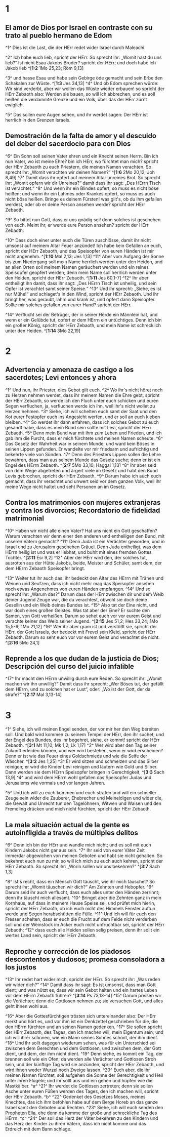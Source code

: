 # 1
## El amor de Dios por Israel en contraste con su trato al pueblo hermano de Edom
^1^ Dies ist die Last, die der HErr redet wider Israel durch Maleachi. 

^2^ Ich habe euch lieb, spricht der HErr. So sprecht ihr: „Womit hast du uns lieb?“ Ist nicht Esau Jakobs Bruder? spricht der HErr; und doch habe ich Jakob lieb ^[**1:2** 1Mo 25,23; Röm 9,13] 


^3^ und hasse Esau und habe sein Gebirge öde gemacht und sein Erbe den Schakalen zur Wüste. ^[**1:3** Jes 34,13] ^4^ Und ob Edom sprechen würde: Wir sind verderbt, aber wir wollen das Wüste wieder erbauen! so spricht der HErr Zebaoth also: Werden sie bauen, so will ich abbrechen, und es soll heißen die verdammte Grenze und ein Volk, über das der HErr zürnt ewiglich. 


^5^ Das sollen eure Augen sehen, und ihr werdet sagen: Der HErr ist herrlich in den Grenzen Israels. 

## Demostración de la falta de amor y el descuido del deber del sacerdocio para con Dios
^6^ Ein Sohn soll seinen Vater ehren und ein Knecht seinen Herrn. Bin ich nun Vater, wo ist meine Ehre? bin ich HErr, wo fürchtet man mich? spricht der HErr Zebaoth zu euch Priestern, die meinen Namen verachten. So sprecht ihr: „Womit verachten wir deinen Namen?“ ^[**1:6** 2Mo 20,12; Joh 8,49] ^7^ Damit dass ihr opfert auf meinem Altar unreines Brot. So sprecht ihr: „Womit opfern wir dir Unreines?“ damit dass ihr sagt: „Des HErrn Tisch ist verachtet.“ ^8^ Und wenn ihr ein Blindes opfert, so muss es nicht böse heißen; und wenn ihr ein Lahmes oder Krankes opfert, so muss es auch nicht böse heißen. Bringe es deinem Fürsten! was gilt's, ob du ihm gefallen werdest, oder ob er deine Person ansehen werde? spricht der HErr Zebaoth. 


^9^ So bittet nun Gott, dass er uns gnädig sei! denn solches ist geschehen von euch. Meint ihr, er werde eure Person ansehen? spricht der HErr Zebaoth. 

^10^ Dass doch einer unter euch die Türen zuschlösse, damit ihr nicht umsonst auf meinem Altar Feuer anzündet! Ich habe kein Gefallen an euch, spricht der HErr Zebaoth, und das Speisopfer von euren Händen ist mir nicht angenehm. ^[**1:10** Mal 2,13; Jes 1,13] ^11^ Aber vom Aufgang der Sonne bis zum Niedergang soll mein Name herrlich werden unter den Heiden, und an allen Orten soll meinem Namen geräuchert werden und ein reines Speisopfer geopfert werden; denn mein Name soll herrlich werden unter den Heiden, spricht der HErr Zebaoth. ^[**1:11** Jes 60,1-7] ^12^ Ihr aber entheiligt ihn damit, dass ihr sagt: „Des HErrn Tisch ist unheilig, und sein Opfer ist verachtet samt seiner Speise.“ ^13^ Und ihr sprecht: „Siehe, es ist nur Mühe!“ und schlaget's in den Wind, spricht der HErr Zebaoth. Und ihr bringt her, was geraubt, lahm und krank ist, und opfert dann Speisopfer. Sollte mir solches gefallen von eurer Hand? spricht der HErr. 
 

^14^ Verflucht sei der Betrüger, der in seiner Herde ein Männlein hat, und wenn er ein Gelübde tut, opfert er dem HErrn ein untüchtiges. Denn ich bin ein großer König, spricht der HErr Zebaoth, und mein Name ist schrecklich unter den Heiden. ^[**1:14** 3Mo 22,19] 


# 2
## Advertencia y amenaza de castigo a los sacerdotes; Levi entonces y ahora
^1^ Und nun, ihr Priester, dies Gebot gilt euch. ^2^ Wo ihr's nicht höret noch zu Herzen nehmen werdet, dass ihr meinem Namen die Ehre gebt, spricht der HErr Zebaoth, so werde ich den Fluch unter euch schicken und euren Segen verfluchen, ja, verfluchen werde ich ihn, weil ihr's nicht wollet zu Herzen nehmen. ^3^ Siehe, ich will schelten euch samt der Saat und den Kot eurer Festopfer euch ins Angesicht werfen, und er soll an euch kleben bleiben. ^4^ So werdet ihr dann erfahren, dass ich solches Gebot zu euch gesandt habe, dass es mein Bund sein sollte mit Levi, spricht der HErr Zebaoth. ^5^ Denn mein Bund war mit ihm zum Leben und Frieden, und ich gab ihm die Furcht, dass er mich fürchtete und meinen Namen scheute. ^6^ Das Gesetz der Wahrheit war in seinem Munde, und ward kein Böses in seinen Lippen gefunden. Er wandelte vor mir friedsam und aufrichtig und bekehrte viele von Sünden. ^7^ Denn des Priesters Lippen sollen die Lehre bewahren, dass man aus seinem Munde das Gesetz suche; denn er ist ein Engel des HErrn Zebaoth. ^[**2:7** 5Mo 33,10; Haggai 1,13] ^8^ Ihr aber seid von dem Wege abgetreten und ärgert viele im Gesetz und habt den Bund Levis gebrochen, spricht der HErr Zebaoth. ^9^ Darum habe ich auch euch gemacht, dass ihr verachtet und unwert seid vor dem ganzen Volk, weil ihr meine Wege nicht haltet und seht Personen an im Gesetz.


## Contra los matrimonios con mujeres extranjeras y contra los divorcios; Recordatorio de fidelidad matrimonial
^10^ Haben wir nicht alle einen Vater? Hat uns nicht ein Gott geschaffen? Warum verachten wir denn einer den anderen und entheiligen den Bund, mit unseren Vätern gemacht? ^11^ Denn Juda ist ein Verächter geworden, und in Israel und zu Jerusalem geschehen Gräuel. Denn Juda entheiligt, was dem HErrn heilig ist und was er liebhat, und buhlt mit eines fremden Gottes Tochter. ^[**2:11** Esr 9,2] ^12^ Aber der HErr wird den, der solches tut, ausrotten aus der Hütte Jakobs, beide, Meister und Schüler, samt dem, der dem HErrn Zebaoth Speisopfer bringt. 


^13^ Weiter tut ihr auch das: ihr bedeckt den Altar des HErrn mit Tränen und Weinen und Seufzen, dass ich nicht mehr mag das Speisopfer ansehen noch etwas Angenehmes von euren Händen empfangen. ^14^ Und so sprecht ihr: „Warum das?“ Darum dass der HErr zwischen dir und dem Weib deiner Jugend Zeuge war, die du verachtest, obwohl sie doch deine Gesellin und ein Weib deines Bundes ist. ^15^ Also tat der Eine nicht, und war doch eines großen Geistes. Was tat aber der Eine? Er suchte den Samen, von Gott verheißen. Darum so sehet euch vor vor eurem Geist und verachte keiner das Weib seiner Jugend. ^[**2:15** Jes 51,2; Hes 33,24; 1Mo 15,5-6; 1Mo 21,12] ^16^ Wer ihr aber gram ist und verstößt sie, spricht der HErr, der Gott Israels, der bedeckt mit Frevel sein Kleid, spricht der HErr Zebaoth. Darum so seht euch vor vor eurem Geist und verachtet sie nicht. ^[**2:16** 5Mo 24,1] 
 

## Reprende a los que dudan de la justicia de Dios; Descripción del curso del juicio infalible
^17^ Ihr macht den HErrn unwillig durch eure Reden. So sprecht ihr: „Womit machen wir ihn unwillig?“ Damit dass ihr sprecht: „Wer Böses tut, der gefällt dem HErrn, und zu solchen hat er Lust“, oder: „Wo ist der Gott, der da strafe?“ ^[**2:17** Mal 3,13-14] 


# 3
^1^ Siehe, ich will meinen Engel senden, der vor mir her den Weg bereiten soll. Und bald wird kommen zu seinem Tempel der HErr, den ihr suchet; und der Engel des Bundes, des ihr begehret, siehe, er kommt! spricht der HErr Zebaoth. ^[**3:1** Mt 11,10; Mk 1,2; Lk 1,17] ^2^ Wer wird aber den Tag seiner Zukunft erleiden können, und wer wird bestehen, wenn er wird erscheinen? Denn er ist wie das Feuer eines Goldschmieds und wie die Seife der Wäscher. ^[**3:2** Jes 1,25] ^3^ Er wird sitzen und schmelzen und das Silber reinigen; er wird die Kinder Levi reinigen und läutern wie Gold und Silber. Dann werden sie dem HErrn Speisopfer bringen in Gerechtigkeit, ^[**3:3** Sach 13,9] ^4^ und wird dem HErrn wohl gefallen das Speisopfer Judas und Jerusalems wie vormals und vor langen Jahren. 
  

^5^ Und ich will zu euch kommen und euch strafen und will ein schneller Zeuge sein wider die Zauberer, Ehebrecher und Meineidigen und wider die, die Gewalt und Unrecht tun den Tagelöhnern, Witwen und Waisen und den Fremdling drücken und mich nicht fürchten, spricht der HErr Zebaoth. 

## La mala situación actual de la gente es autoinfligida a través de múltiples delitos
^6^ Denn ich bin der HErr und wandle mich nicht; und es soll mit euch Kindern Jakobs nicht gar aus sein. ^7^ Ihr seid von eurer Väter Zeit immerdar abgewichen von meinen Geboten und habt sie nicht gehalten. So bekehret euch nun zu mir, so will ich mich zu euch auch kehren, spricht der HErr Zebaoth. So sprecht ihr: „Worin sollen wir uns bekehren?“ ^[**3:7** Sach 1,3] 


^8^ Ist's recht, dass ein Mensch Gott täuscht, wie ihr mich täuschet? So sprecht ihr: „Womit täuschen wir dich?“ Am Zehnten und Hebopfer. ^9^ Darum seid ihr auch verflucht, dass euch alles unter den Händen zerrinnt; denn ihr täuscht mich allesamt. ^10^ Bringet aber die Zehnten ganz in mein Kornhaus, auf dass in meinem Hause Speise sei, und prüfet mich hierin, spricht der HErr Zebaoth, ob ich euch nicht des Himmels Fenster auftun werde und Segen herabschütten die Fülle. ^11^ Und ich will für euch den Fresser schelten, dass er euch die Frucht auf dem Felde nicht verderben soll und der Weinstock im Acker euch nicht unfruchtbar sei, spricht der HErr Zebaoth; ^12^ dass euch alle Heiden sollen selig preisen, denn ihr sollt ein wertes Land sein, spricht der HErr Zebaoth. 

## Reproche y corrección de los piadosos descontentos y dudosos; promesa consoladora a los justos
^13^ Ihr redet hart wider mich, spricht der HErr. So sprecht ihr: „Was reden wir wider dich?“ ^14^ Damit dass ihr sagt: Es ist umsonst, dass man Gott dient; und was nützt es, dass wir sein Gebot halten und ein hartes Leben vor dem HErrn Zebaoth führen? ^[**3:14** Ps 73,13-14] ^15^ Darum preisen wir die Verächter; denn die Gottlosen nehmen zu; sie versuchen Gott, und alles geht ihnen wohl aus. 


^16^ Aber die Gottesfürchtigen trösten sich untereinander also: Der HErr merkt und hört es, und vor ihm ist ein Denkzettel geschrieben für die, die den HErrn fürchten und an seinen Namen gedenken. ^17^ Sie sollen spricht der HErr Zebaoth, des Tages, den ich machen will, mein Eigentum sein; und ich will ihrer schonen, wie ein Mann seines Sohnes schont, der ihm dient. ^18^ Und ihr sollt dagegen wiederum sehen, was für ein Unterschied sei zwischen dem Gerechten und dem Gottlosen, und zwischen dem, der Gott dient, und dem, der ihm nicht dient. ^19^ Denn siehe, es kommt ein Tag, der brennen soll wie ein Ofen; da werden alle Verächter und Gottlosen Stroh sein, und der künftige Tag wird sie anzünden, spricht der HErr Zebaoth, und wird ihnen weder Wurzel noch Zweige lassen. ^20^ Euch aber, die ihr meinen Namen fürchtet, soll aufgehen die Sonne der Gerechtigkeit und Heil unter ihren Flügeln; und ihr sollt aus und ein gehen und hüpfen wie die Mastkälber. ^a^ ^21^ Ihr werdet die Gottlosen zertreten; denn sie sollen Asche unter euren Füßen werden des Tages, den ich machen will, spricht der HErr Zebaoth. ^b^ ^22^ Gedenket des Gesetzes Moses, meines Knechtes, das ich ihm befohlen habe auf dem Berge Horeb an das ganze Israel samt den Geboten und Rechten. ^23^ Siehe, ich will euch senden den Propheten Elia, ehe denn da komme der große und schreckliche Tag des HErrn. ^c^ ^24^ Der soll das Herz der Väter bekehren zu den Kindern und das Herz der Kinder zu ihren Vätern, dass ich nicht komme und das Erdreich mit dem Bann schlage.